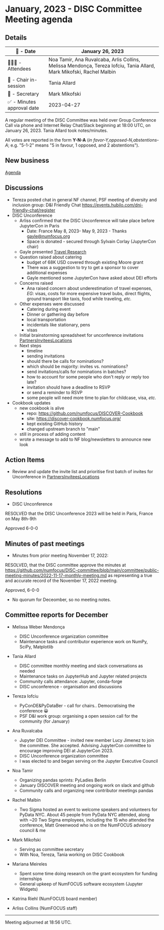 # January, 2023 - DISC Committee Meeting agenda

## Details

| 📅 - Date | January 26, 2023 |
|-----------|---|
| 🙋🏽‍♀️ - Attendees | Noa Tamir, Ana Ruvalcaba, Arlis Collins, Melissa Mendonça, Tereza Iofciu, Tania Allard, Mark Mikofski, Rachel Malbin |
| 💬 - Chair in-session | Tania Allard |
| 📝 - Secretary | Mark Mikofski |
| ✅ - Minutes approval date | 2023-04-27  |

A regular meeting of the DISC Committee was held over Group Conference Call via phone and Internet Relay Chat/Slack beginning at 18:00 UTC, on January 26, 2023. Tania Allard took notes/minutes.

All votes are reported in the form **Y-N-A** (*in favor-Y‚opposed-N‚abstentions-A*; e.g. "5-1-2" means "5 in favour, 1 opposed, and 2 abstentions").

## New business

[Agenda](https://docs.google.com/document/d/13J66gq-sj-8hAdj44OKj2YmxitCZsDReC4lmtC5VBI0)

## Discussions

* Tereza posted chat in general NF channel, PSF meeting of diversity and inclusion group: D&I Friendly Chat https://events.hubilo.com/dni-friendly-chat/register
* DISC Unconference
  - Arliss confirmed that the DISC Unconference will take place before JupyterCon in Paris 
    + Date: France May 8, 2023- May 9, 2023 -  Thanks gayle@numfocus.org
    + Space is donated - secured through Sylvain Corlay (JupyterCon chair)
  - Gayle presented [Travel Research](https://docs.google.com/document/d/1EpPNyactymDbYbQjLQ3fZS8unw28bU5pvo7nuY9d9wg)
  - Question raised about catering
    + budget of 68K USD covered through existing Moore grant
    + There was a suggestion to try to get a sponsor to cover additional expenses
    + Gayle mentioned some JupyterCon have asked about DEI efforts
  - Concerns raised
    + Ana raised concern about underestimation of travel expenses, _EG_: visas, costs for more expensive travel bubs, direct flights, ground transport like taxis, food while traveling, _etc._
  - Other expenses were discussed
    + Catering during event
    + Dinner or gathering day before
    + local transportation
    + incidentals like stationary, pens
    + visas
  - Initial brainstorming spreadsheet for unconference invitations [PartnersInviteesLocations](https://docs.google.com/spreadsheets/d/158TAICTeqzqdonVwnh3aR-AMhD2Z3S9dBen-mL0Kujg)
  - Next steps
    + timeline
    + sending invitations
    + should there be calls for nominations?
    + which should be majority: invites vs. nominations?
    + send invitations/calls for nominations in batches?
    + how to account for some people who don't reply or reply too late?
    + invitation should have a deadline to RSVP 
    + or send a reminder to RSVP
    + some people will need more time to plan for childcase, visa, _etc._
* Cookbook updates
  - new cookbook is alive
    + repo: https://github.com/numfocus/DISCOVER-Cookbook
    + site: https://discover-cookbook.numfocus.org/
    + kept existing GitHub history
    + changed upstream branch to "main"
  - still in process of adding content
  - wrote a message to add to NF blog/newsletters to announce new look

## Action Items
- Review and update the invite list and prioritise first batch of invites for Unconference in [PartnersInviteesLocations](https://docs.google.com/spreadsheets/d/158TAICTeqzqdonVwnh3aR-AMhD2Z3S9dBen-mL0Kujg)

## Resolutions

* DISC Unconference

RESOLVED that the DISC Unconference 2023 will be held in Paris, France on May 8th-9th

Approved 6-0-0

## Minutes of past meetings

* Minutes from prior meeting November 17, 2022:

RESOLVED, that the DISC committee approve the minutes at https://github.com/numfocus/DISC-committee/blob/main/committee/public-meeting-minutes/2022-11-17-monthly-meeting.md as representing a true and accurate record of the November 17, 2022 meeting.

Approved, 6-0-0

* No quorum for Deceomber, so no meeting notes.

## Committee reports for December

* Melissa Weber Mendonça
  - DISC Unconference organization committee
  - Maintenance tasks and contributor experience work on NumPy, SciPy, Matplotlib

* Tania Allard 
  - DISC committee monthly meeting and slack conversations as needed 
  - Maintenance tasks on JupyterHub and Jupyter related projects
  - Community calls attendance: Jupyter, conda-forge
  - DISC unconference - organisation and discussions

* Tereza Iofciu
  - PyConDE&PyDataBer - call for chairs.. Democratising the conference 😀
  - PSF D&I work group: organising a open session call for the community (for January)

* Ana Ruvalcaba
  - Jupyter DEI Committee - invited new member Lucy Jimenez to join the committee. She accepted. Advising JupyterCon committee to encourage improving DEI at JupyterCon 2023.  
  - DISC Unconference organization committee
  - I was elected to and began serving on the Jupyter Executive Council

* Noa Tamir
  - Organizing pandas sprints: PyLadies Berlin
  - January DISCOVER meeting and ongoing work on slack and github
  - Community calls and organizing new contributor meetings pandas

* Rachel Malbin
  - Two Sigma hosted an event to welcome speakers and volunteers for PyData NYC. About 45 people from PyData NYC attended, along with ~20 Two Sigma employees, including the 15  who attended the conference,  Matt Greenwood who is on the NumFOCUS advisory council & me

* Mark Mikofski
  - Serving as committee secretary
  - With Noa, Tereza, Tania working on DISC Cookbook

* Mariana Meireles
  - Spent some time doing research on the grant ecosystem for funding internships
  - General upkeep of NumFOCUS software ecosystem (Jupyter Widgets)

* Katrina Riehl (NumFOCUS board member)

* Arliss Collins (NumFOCUS staff)

---

Meeting adjourned at 18:56 UTC.
